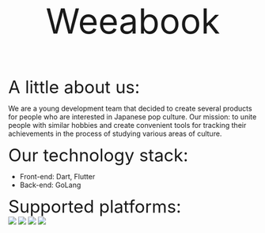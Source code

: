 <style>
    .label {
        font-size: 500%;
    }
    header-text {
        font-size: 250%;
    }
</style>
<p class="label" align="center">Weeabook</p>
<header-text>A little about us:</header-text>
<p>
    We are a young development team that decided to create several products for people who are interested in Japanese pop culture. Our mission: to unite people with similar hobbies and create convenient tools for tracking their achievements in the process of studying various areas of culture.
</p>
<header-text>Our technology stack:</header-text>
<ul>
    <li>Front-end: Dart, Flutter</li>
    <li>Back-end: GoLang</li>
</ul>
<header-text>Supported platforms:</header-text>
<div>
    <img src="https://img.shields.io/badge/Android-3DDC84?style=for-the-badge&logo=android&logoColor=white" />
    <img src="https://img.shields.io/badge/iOS-000000?style=for-the-badge&logo=ios&logoColor=white" />
    <img src="https://img.shields.io/badge/-Web-blue?style=for-the-badge&logo=Google-chrome&logoColor=white" />
    <img src="https://img.shields.io/badge/Windows-0078D6?style=for-the-badge&logo=windows&logoColor=white" />
</div>